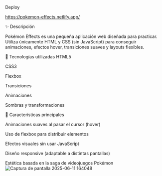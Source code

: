 Deploy

https://pokemon-effects.netlify.app/

✨ Descripción

Pokémon Effects es una pequeña aplicación web diseñada para practicar. Utiliza únicamente HTML y CSS (sin JavaScript) para conseguir animaciones, efectos hover, transiciones suaves y layouts flexibles.

🧰 Tecnologías utilizadas
HTML5

CSS3

Flexbox

Transiciones

Animaciones

Sombras y transformaciones

🎨 Características principales

Animaciones suaves al pasar el cursor (hover)

Uso de flexbox para distribuir elementos

Efectos visuales sin usar JavaScript

Diseño responsive (adaptable a distintas pantallas)

Estética basada en la saga de videojuegos Pokémon
![Captura de pantalla 2025-06-11 164048](https://github.com/user-attachments/assets/4174794b-3ea4-4705-b34e-905f4e62fa70)
